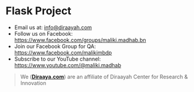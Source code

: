 <!DOCTYPE html>
<html lang="en">
<head>
    <meta charset="UTF-8">
    <meta name="viewport" content="width=device-width, initial-scale=1.0">
    <title>Flask Project</title>
</head>
<body>

<h1>Flask Project</h1>
<ul>
    <li>Email us at: <a href="mailto:info@diraayah.com">info@diraayah.com</a></li>
    <li>Follow us on Facebook: <a href="https://www.facebook.com/groups/maliki.madhab.bn">https://www.facebook.com/groups/maliki.madhab.bn</a></li>
    <li>Join our Facebook Group for QA: <a href="https://www.facebook.com/malikimbdp">https://www.facebook.com/malikimbdp</a></li>
    <li>Subscribe to our YouTube channel: <a href="https://www.youtube.com/@maliki.madhab">https://www.youtube.com/@maliki.madhab</a></li>
</ul>
<blockquote>
    <p>We (<strong><a href="diraayah.com">Diraaya.com</a></strong>) are an affiliate of Diraayah Center for Research & Innovation</p>
</blockquote>

</body>
</html>
